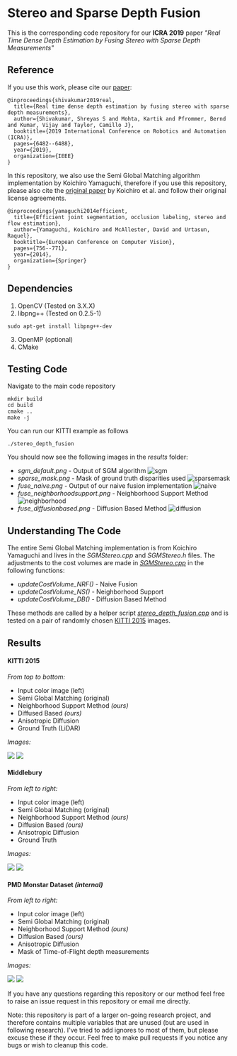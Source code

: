 # Stereo and Sparse Depth Fusion

This is the corresponding code repository for our **ICRA 2019** paper *"Real Time Dense Depth
Estimation by Fusing Stereo with Sparse Depth Measurements"*

## Reference

If you use this work, please cite our
[paper](https://ieeexplore.ieee.org/abstract/document/8794023):

```
@inproceedings{shivakumar2019real,
  title={Real time dense depth estimation by fusing stereo with sparse depth measurements},
  author={Shivakumar, Shreyas S and Mohta, Kartik and Pfrommer, Bernd and Kumar, Vijay and Taylor, Camillo J},
  booktitle={2019 International Conference on Robotics and Automation (ICRA)},
  pages={6482--6488},
  year={2019},
  organization={IEEE}
}
```

In this repository, we also use the Semi Global Matching algorithm implementation by Koichiro Yamaguchi, therefore if you use this repository, please also cite the [original paper](http://ttic.uchicago.edu/~dmcallester/SPS/index.html) by Koichiro et al. and follow their original license agreements.
```
@inproceedings{yamaguchi2014efficient,
  title={Efficient joint segmentation, occlusion labeling, stereo and flow estimation},
  author={Yamaguchi, Koichiro and McAllester, David and Urtasun, Raquel},
  booktitle={European Conference on Computer Vision},
  pages={756--771},
  year={2014},
  organization={Springer}
}
```

## Dependencies

1. OpenCV (Tested on 3.X.X)
2. libpng++ (Tested on 0.2.5-1)
```
sudo apt-get install libpng++-dev
```
3. OpenMP (optional)
4. CMake


## Testing Code

Navigate to the main code repository
```
mkdir build
cd build
cmake ..
make -j
```

You can run our KITTI example as follows
```
./stereo_depth_fusion
```

You should now see the following images in the *results* folder:
* *sgm_default.png* - Output of SGM algorithm
![sgm](/results/sgm_default.png)
* *sparse_mask.png* - Mask of ground truth disparities used
![sparsemask](/results/sparse_mask.png)
* *fuse_naive.png* - Output of our naive fusion implementation
![naive](/results/fuse_naive.png)
* *fuse_neighborhoodsupport.png* - Neighborhood Support Method
![neighborhood](/results/fuse_neighborhoodsupport.png)
* *fuse_diffusionbased.png* - Diffusion Based Method
![diffusion](/results/fuse_diffusionbased.png)


## Understanding The Code

The entire Semi Global Matching implementation is from Koichiro Yamaguchi and
lives in the *SGMStereo.cpp* and *SGMStereo.h* files. The adjustments to the
cost volumes are made in *[SGMStereo.cpp](SGMStereo.cpp)* in the following functions:
* *updateCostVolume_NRF()* - Naive Fusion
* *updateCostVolume_NS()*  - Neighborhood Support
* *updateCostVolume_DB()*  - Diffusion Based Method

These methods are called by a helper script
*[stereo_depth_fusion.cpp](stereo_depth_fusion.cpp)* and is tested on a pair of
randomly chosen [KITTI
2015](http://www.cvlibs.net/datasets/kitti/eval_scene_flow.php?benchmark=stereo) images.

## Results

#### KITTI 2015
*From top to bottom:*
* Input color image (left)
* Semi Global Matching (original)
* Neighborhood Support Method *(ours)*
* Diffused Based *(ours)*
* Anisotropic Diffusion
* Ground Truth (LiDAR)

*Images:*

![](/imgs/kitti_1.png) ![](/imgs/kitti_2.png)

#### Middlebury
*From left to right:*
* Input color image (left)
* Semi Global Matching (original)
* Neighborhood Support Method *(ours)*
* Diffusion Based *(ours)*
* Anisotropic Diffusion
* Ground Truth

*Images:*

![](/imgs/mb_1.png) ![](/imgs/mb_2.png)

#### PMD Monstar Dataset *(internal)*
*From left to right:*
* Input color image (left)
* Semi Global Matching (original)
* Neighborhood Support Method *(ours)*
* Diffusion Based *(ours)*
* Anisotropic Diffusion
* Mask of Time-of-Flight depth measurements

*Images:*

![](/imgs/mon_1.png) ![](/imgs/mon_2.png)

If you have any questions regarding this repository or our method feel free to
raise an issue request in this repository or email me directly.

Note: this repository is part of a larger on-going research project, and
therefore contains multiple variables that are unused (but are used in following
research). I've tried to add ignores to most of them, but please excuse these if
they occur. Feel free to make pull requests if you notice any bugs or wish to
cleanup this code.


